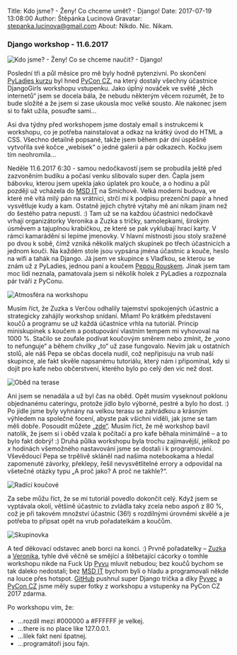 Title:  Kdo jsme? - Ženy! Co chceme umět? - Django!
Date: 2017-07-19 13:08:00
Author: Štěpánka Lucinová
Gravatar: stepanka.lucinova@gmail.com
About: Nikdo. Nic. Nikam.

### Django workshop - 11.6.2017

![Kdo jsme? - Ženy! Co se chceme naučit? - Django!]({static}/images/whoarewe.jpg)

Poslední tři a půl měsíce pro mě byly hodně pytenzivní. Po skončení [PyLadies kurzu](http://pyladies.cz/) byl hned [PyCon CZ](https://cz.pycon.org/2017/), na který dostaly všechny účastnice DjangoGirls workshopu vstupenku. Jako úplný nováček ve světě „těch internetů“ jsem se docela bála, že nebudu některým věcem rozumět, že to bude složité a že jsem si zase ukousla moc velké sousto. Ale nakonec jsem si to fakt užila, posuďte sami...

Asi dva týdny před workshopem jsme dostaly email s instrukcemi k workshopu, co je potřeba nainstalovat a odkaz na
krátký úvod do HTML a CSS. Všechno detailně popsané, takže jsem během pár dní úspěšně vytvořila své kočce „webísek“
o jedné galerii a pár odkazech. Kočku jsem tím neohromila...

Neděle 11.6.2017 6:30 - samou nedočkavostí jsem se probudila ještě před zazvoněním budíku a počasí venku slibovalo
super den. Čapla jsem bábovku, kterou jsem upekla jako úplatek pro kouče, a o hodinu a půl později už vcházela do [MSD IT](https://www.msdit.cz/) na Smíchově. Velká moderní budova, ve které mě vítá milý pán na vrátnici, strčí mi k podpisu prezenční papír a hned vysvětluje kudy a kam. Ostatně jejich chytré výtahy mě ani nikam jinam než do šestého patra nepustí. :) Tam už se na každou účastnici nedočkavě vrhají organizátorky Veronika a Zuzka s tričky, samolepkami, širokým úsměvem a tajuplnou krabičkou, ze které se pak vyklubají hrací karty. V rámci kamarádění si lepíme jmenovky. V hlavní místnosti jsou stoly sražené po dvou k sobě, čímž vzniká několik malých skupinek po třech účastnicích a jednom kouči. Na každém stole jsou vypsána jména účastnic a kouče, heslo na wifi a tahák na Django. Já jsem ve skupince s Vlaďkou, se kterou se znám už z PyLadies, jednou paní a koučem [Pepou Rouskem](https://rousek.name/). Jinak jsem tam moc lidí neznala, pamatovala jsem si několik holek z PyLadies a rozpoznala pár tváří z PyConu.

![Atmosféra na workshopu]({static}/images/IMG_0518.jpg)

Musím říct, že Zuzka s Verčou odhalily tajemství spokojených účastnic a strategicky zahájily workshop snídaní. Mňam!
Po krátkém představení koučů a programu se už každá účastnice vrhla na tutoriál. Princip miniskupinek s koučem a postupování vlastním tempem mi vyhovoval na 1000 %. Stačilo se zoufale podívat koučovým směrem nebo zmínit, že „vono to nefunguje“
a během chvilky „to“ už zase fungovalo. Nevím jak u ostatních stolů, ale náš Pepa se občas docela nudil, což nepřipisuju
na vrub naší skupince, ale fakt skvěle napsanému tutoriálu, který nám i připomínal, kdy si dojít pro kafe nebo občerstvení,
kterého bylo po celý den víc než dost.

![Oběd na terase]({static}/images/IMG_0343.jpg)

Ani jsem se nenadála a už byl čas na oběd. Opět musím vyseknout poklonu objednanému cateringu, protože jídlo bylo výborné,
pestré a bylo ho dost. :) Po jídle jsme byly vyhnány na velkou terasu se zahrádkou a krásným výhledem na společné focení,
abyste pak všichni viděli, jak jsme se tam měli dobře. Posoudit můžete [„zde“](https://www.dropbox.com/sh/6s2kyttxdq4g9zr/AABOSpfBOIzIYhR-ktJ0eSLea?dl=0). Musím říct, že mě workshop bavil natolik,
že jsem si i oběd vzala k počítači a pro kafe běhala minimálně – a to bylo fakt dobrý! :) Druhá půlka workshopu byla
trochu zajímavější, jelikož po <var>x</var> hodinách všemožného nastavování jsme se dostali i k programování. Vševědoucí Pepa se trpělivě skláněl nad našima notebookama a hledal zapomenuté závorky, překlepy, řešil nevysvětlitelné errory a odpovídal na všetečné otázky typu „A proč jako? A proč ne takhle?“.

![Radící koučové]({static}/images/IMG_0060.jpg)

Za sebe můžu říct, že se mi tutoriál povedlo dokončit celý. Když jsem se vyptávala okolí, většině účastnic to zvládla taky zcela nebo aspoň z 80 %, což je při takovém množství účastnic (36!) s rozdílnými úrovněmi skvělé a je potřeba to připsat opět
na vrub pořadatelkám a koučům.

![Skupinovka]({static}/images/IMG_0209.jpg)

A teď děkovací odstavec aneb borci na konci. :) Prvně pořadatelky – [Zuzka](https://www.facebook.com/zuzejk) a [Veronika](https://twitter.com/lspdv), tyhle dvě věčně se smějící a štěbetající cácorky o tomhle workshopu nikde na Fuck Up [Pyvu](https://pyvo.cz/) mluvit nebudou; bez koučů bychom se tak daleko nedostali; bez [MSD IT](https://www.msdit.cz/) bychom byli o hladu a programovali někde na louce přes hotspot. [GitHub](https://github.com/) pushnul super Django trička a díky [Pyvec](http://pyvec.org/) a [PyCon CZ](https://cz.pycon.org/2017/) jsme měly super fotky z workshopu a vstupenky na PyCon CZ 2017 zdarma.

Po workshopu vím, že:

-  ...rozdíl mezi #000000 a #FFFFFF je velkej.
-  ...there is no place like 127.0.0.1.
-  ...lilek fakt není špatnej.
-  ...programátoři jsou fajn.
